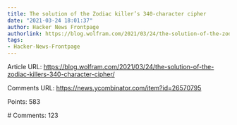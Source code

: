 ```yaml
---
title: The solution of the Zodiac killer’s 340-character cipher
date: "2021-03-24 18:01:37"
author: Hacker News Frontpage
authorlink: https://blog.wolfram.com/2021/03/24/the-solution-of-the-zodiac-killers-340-character-cipher/
tags:
- Hacker-News-Frontpage
---
```


<p>Article URL: <a href="https://blog.wolfram.com/2021/03/24/the-solution-of-the-zodiac-killers-340-character-cipher/">https://blog.wolfram.com/2021/03/24/the-solution-of-the-zodiac-killers-340-character-cipher/</a></p>
<p>Comments URL: <a href="https://news.ycombinator.com/item?id=26570795">https://news.ycombinator.com/item?id=26570795</a></p>
<p>Points: 583</p>
<p># Comments: 123</p>
